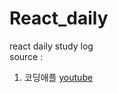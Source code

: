 # React_daily
react daily study log
<br>
source : 
<br>
1. 코딩애플 <a href="https://www.youtube.com/watch?v=LclObYwGj90&list=PLfLgtT94nNq1e6tr4sm2eH6ZZC2jcqGOy&index=1">youtube</a>


